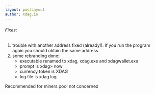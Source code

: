 ```yaml
---
layout: postLayout
author: Xdag.io
---
```


###### Fixes:
1. trouble with another address fixed (already!). If you run the program again you should obtain the same address.
1. some rebranding done:
   * executable renamed to xdag, xdag.exe and xdagwallet.exe
   * prompt is xdag> now
   * currency token is XDAG
   * log file is xdag.log

Recommended for miners.pool not concerned
